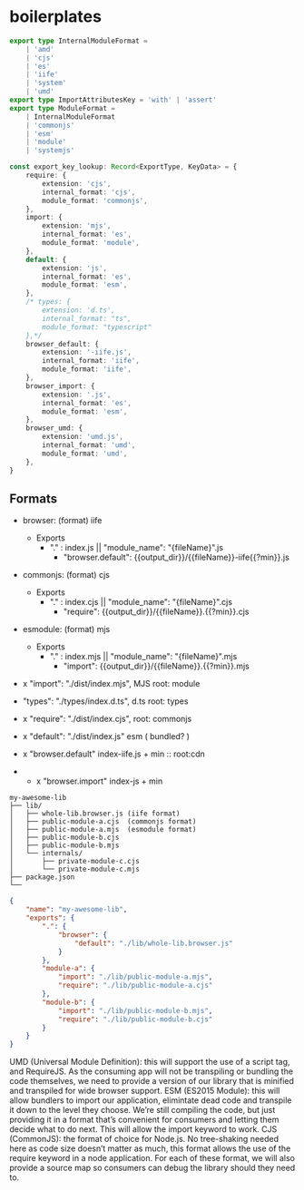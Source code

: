 # boilerplates

```ts
export type InternalModuleFormat =
    | 'amd'
    | 'cjs'
    | 'es'
    | 'iife'
    | 'system'
    | 'umd'
export type ImportAttributesKey = 'with' | 'assert'
export type ModuleFormat =
    | InternalModuleFormat
    | 'commonjs'
    | 'esm'
    | 'module'
    | 'systemjs'
```

```ts
const export_key_lookup: Record<ExportType, KeyData> = {
    require: {
        extension: 'cjs',
        internal_format: 'cjs',
        module_format: 'commonjs',
    },
    import: {
        extension: 'mjs',
        internal_format: 'es',
        module_format: 'module',
    },
    default: {
        extension: 'js',
        internal_format: 'es',
        module_format: 'esm',
    },
    /* types: {
        extension: 'd.ts',
        internal_format: "ts",
        module_format: "typescript"
    },*/
    browser_default: {
        extension: '-iife.js',
        internal_format: 'iife',
        module_format: 'iife',
    },
    browser_import: {
        extension: '.js',
        internal_format: 'es',
        module_format: 'esm',
    },
    browser_umd: {
        extension: 'umd.js',
        internal_format: 'umd',
        module_format: 'umd',
    },
}
```

## Formats

-   browser: (format) iife
    -   Exports
        -   "." : index.js || "module_name": "{fileName}".js
            -   "browser.default": {{output_dir}}/{{fileName}}-iife{{?min}}.js
-   commonjs: (format) cjs

    -   Exports
        -   "." : index.cjs || "module_name": "{fileName}".cjs
            -   "require": {{output_dir}}/{{fileName}}.{{?min}}.cjs

-   esmodule: (format) mjs

    -   Exports
        -   "." : index.mjs || "module_name": "{fileName}".mjs
            -   "import": {{output_dir}}/{{fileName}}.{{?min}}.mjs

-   x "import": "./dist/index.mjs", MJS root: module
-   "types": "./types/index.d.ts", d.ts root: types
-   x "require": "./dist/index.cjs", root: commonjs
-   x "default": "./dist/index.js" esm ( bundled? )
-   x "browser.default" index-iife.js + min :: root:cdn
-   -   x "browser.import" index-js + min

```shell
my-awesome-lib
├── lib/
│   ├── whole-lib.browser.js (iife format)
│   ├── public-module-a.cjs  (commonjs format)
│   ├── public-module-a.mjs  (esmodule format)
│   ├── public-module-b.cjs
│   ├── public-module-b.mjs
│   └── internals/
│       ├── private-module-c.cjs
│       └── private-module-c.mjs
├── package.json
└──
```

```json
{
    "name": "my-awesome-lib",
    "exports": {
        ".": {
            "browser": {
                "default": "./lib/whole-lib.browser.js"
            }
        },
        "module-a": {
            "import": "./lib/public-module-a.mjs",
            "require": "./lib/public-module-a.cjs"
        },
        "module-b": {
            "import": "./lib/public-module-b.mjs",
            "require": "./lib/public-module-b.cjs"
        }
    }
}
```

UMD (Universal Module Definition): this will support the use of a script tag, and RequireJS. As the consuming app will not be transpiling or bundling the code themselves, we need to provide a version of our library that is minified and transpiled for wide browser support. ESM (ES2015 Module): this will allow bundlers to import our application, elimintate dead code and transpile it down to the level they choose. We’re still compiling the code, but just providing it in a format that’s convenient for consumers and letting them decide what to do next. This will allow the import keyword to work. CJS (CommonJS): the format of choice for Node.js. No tree-shaking needed here as code size doesn’t matter as much, this format allows the use of the require keyword in a node application. For each of these format, we will also provide a source map so consumers can debug the library should they need to.

